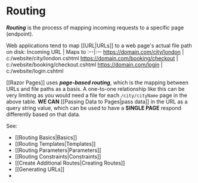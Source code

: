 # Routing

_**Routing**_ is the process of mapping incoming requests to a specific page (endpoint). 

Web applications tend to map [[URL|URLs]] to a web page's actual file path on disk:
Incoming URL | Maps to
:--|:--
https://domain.com/city/london | c:/website/city/london.cshtml
https://domain.com/booking/checkout | c:/website/booking/checkout.cshtml
https://domain.com/login | c:/website/login.cshtml

[[Razor Pages]] uses _**page-based routing**_, which is the mapping between URLs and file paths as a basis. A one-to-one relationship like this can be very limiting as you would need a file for each `/city/cityName` page in the above table. **WE CAN** [[Passing Data to Pages|pass data]] in the URL as a query string value, which can be used to have a **SINGLE PAGE** respond differently based on that data.

See:
* [[Routing Basics|Basics]]
* [[Routing Templates|Templates]]
* [[Routing Parameters|Parameters]]
* [[Routing Constraints|Constraints]]
* [[Create Additional Routes|Creating Routes]]
* [[Generating URLs]]
* 